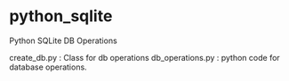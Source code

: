 # python_sqlite
Python SQLite DB Operations

create_db.py : Class for db operations
db_operations.py : python code for database operations.

